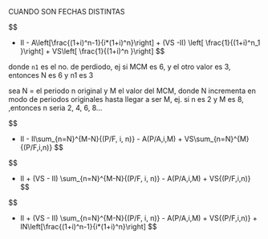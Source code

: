CUANDO SON FECHAS DISTINTAS

$$
- II - A\left[\frac{(1+i)^n-1}{i*(1+i)^n}\right] + (VS -II) \left[ \frac{1}{(1+i)^n_1 }\right] + VS\left[ \frac{1}{(1+i)^n }\right]
$$

donde `n1` es el no. de perdiodo, ej si MCM es 6, y el otro valor es 3, entonces N es 6 y n1 es 3

sea N = el periodo n original y M el valor del MCM, donde N incrementa en modo de periodos originales hasta llegar a ser M, ej. si n es 2 y M es 8, ,entonces n seria 2, 4, 6, 8...

$$
- II - II\sum_{n=N}^{M-N}{(P/F, i, n)} - A(P/A,i,M) + VS\sum_{n=N}^{M}{(P/F,i,n)}
$$

$$
- II + (VS - II) \sum_{n=N}^{M-N}{(P/F, i, n)} - A(P/A,i,M) + VS{(P/F,i,n)}
$$






$$
- II + (VS - II) \sum_{n=N}^{M-N}{(P/F, i, n)} - A(P/A,i,M) + VS{(P/F,i,n)} + IN\left[\frac{(1+i)^n-1}{i*(1+i)^n}\right]
$$
